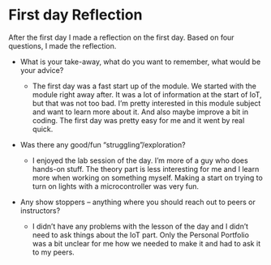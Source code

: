 # First day Reflection

After the first day I made a reflection on the first day. Based on four questions, I made the reflection.

- What is your take-away, what do you want to remember, what would be your advice?
  - The first day was a fast start up of the module. We started with the module right away after. It was a lot of information at the start of IoT, but that was not too bad. I’m pretty interested in this module subject and want to learn more about it. And also maybe improve a bit in coding. The first day was pretty easy for me and it went by real quick.

- Was there any good/fun “struggling”/exploration?
  - I enjoyed the lab session of the day. I’m more of a guy who does hands-on stuff. The theory part is less interesting for me and I learn more when working on something myself. Making a start on trying to turn on lights with a microcontroller was very fun.

- Any show stoppers – anything where you should reach out to peers or instructors?
  - I didn’t have any problems with the lesson of the day and I didn’t need to ask things about the IoT part. Only the Personal Portfolio was a bit unclear for me how we needed to make it and had to ask it to my peers.
